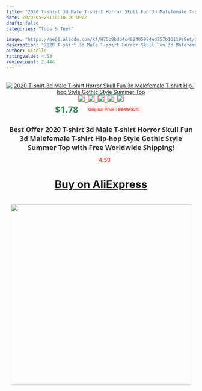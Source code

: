 ```yaml
---
title: "2020 T-shirt 3d Male T-shirt Horror Skull Fun 3d Malefemale T-shirt Hip-hop Style Gothic Style Summer Top"
date: 2020-05-28T10:10:36.892Z
draft: false
categories: "Tops & Tees"

image: "https://ae01.alicdn.com/kf/H75b8bdb4c462405994ed257b10119e8et/2020-T-shirt-3d-Male-T-shirt-Horror-Skull-Fun-3d-Male-female-T-shirt-Hip.jpg"
description: "2020 T-shirt 3d Male T-shirt Horror Skull Fun 3d Malefemale T-shirt Hip-hop Style Gothic Style Summer Top"
author: Giselle
ratingvalue: 4.53
reviewcount: 2.444
---
```

<br>
<div style="text-align: center;">
<a href="https://s.click.aliexpress.com/e/_A5fqhX" target="_blank" rel="nofollow noopener noreferrer"><img alt="2020 T-shirt 3d Male T-shirt Horror Skull Fun 3d Malefemale T-shirt Hip-hop Style Gothic Style Summer Top" class="magnifier-image" src="https://ae01.alicdn.com/kf/H75b8bdb4c462405994ed257b10119e8et/2020-T-shirt-3d-Male-T-shirt-Horror-Skull-Fun-3d-Male-female-T-shirt-Hip.jpg_640x640.jpg">
<br>
<img style="border:1px solid salmon" src="https://ae01.alicdn.com/kf/H75b8bdb4c462405994ed257b10119e8et/2020-T-shirt-3d-Male-T-shirt-Horror-Skull-Fun-3d-Male-female-T-shirt-Hip.jpg_120x120.jpg">&nbsp;&nbsp;<img style="border:1px solid salmon" src="https://ae01.alicdn.com/kf/H3ade24e3216d40788f98d6ecd0310639W/2020-T-shirt-3d-Male-T-shirt-Horror-Skull-Fun-3d-Male-female-T-shirt-Hip.jpg_120x120.jpg">&nbsp;&nbsp;<img style="border:1px solid salmon" src="https://ae01.alicdn.com/kf/H5e25c87b8c444d80b1a50c89efcbce38Y/2020-T-shirt-3d-Male-T-shirt-Horror-Skull-Fun-3d-Male-female-T-shirt-Hip.jpg_120x120.jpg">&nbsp;&nbsp;<img style="border:1px solid salmon" src="https://ae01.alicdn.com/kf/H27ff6211946c4bf281cdaa692121bc85c/2020-T-shirt-3d-Male-T-shirt-Horror-Skull-Fun-3d-Male-female-T-shirt-Hip.jpg_120x120.jpg">&nbsp;&nbsp;<img style="border:1px solid salmon" src="https://ae01.alicdn.com/kf/H21769501430c420f9f81cf0f297ad787i/2020-T-shirt-3d-Male-T-shirt-Horror-Skull-Fun-3d-Male-female-T-shirt-Hip.jpg_120x120.jpg"></a></div><br0>
<div style="text-align: center;"><span style="background-color: white; border: 0px; box-sizing: border-box; color: seagreen; display: inline-block; font-family: &quot;open sans&quot; , &quot;arial&quot; , &quot;helvetica&quot; , sans-serif , &quot;heiti&quot;; font-size: 24px; font-stretch: inherit; font-weight: 700; line-height: inherit; margin: 0px 10px 0px 0px; padding: 0px; vertical-align: middle;">$1.78 </span>
<span style="background: rgb(255 , 241 , 241); border-radius: 3px; border: 0px; box-sizing: border-box; color: #ff4747; display: inline-block; font-family: inherit; font-size: 12px; font-stretch: inherit; font-style: inherit; font-variant: inherit; font-weight: 600; line-height: inherit; margin: 0px; padding: 2px 5px; transform: scale(0.9); vertical-align: middle;">Original Price : <b style="text-decoration: line-through;">$9.90 </b> 82%&nbsp;&nbsp;</span></div>
<h1 style="color: #333333; display: inline-block; font-family: &quot;open sans&quot; , &quot;arial&quot; , &quot;helvetica&quot; , sans-serif , &quot;heiti&quot;; font-size: 18px; font-stretch: inherit; font-weight: 700; text-align: center;">Best Offer 2020 T-shirt 3d Male T-shirt Horror Skull Fun 3d Malefemale T-shirt Hip-hop Style Gothic Style Summer Top with Free Worldwide Shipping!</h1>
<div style="color: #ff4747; text-align: center;">
<img src="https://4.bp.blogspot.com/-M0ZcTcb-5uY/XleCXlxnR4I/AAAAAAAAAEc/OrjgMkXV1oMQFaCRZj5HQwOCBcu3w1FegCPcBGAYYCw/s1600/star.png" style="height: 15px;">&nbsp;<b>4.53</b></div>
<div class="button_cont" align="center"><a class="buynow_a" href="https://s.click.aliexpress.com/e/_A5fqhX" target="_blank" rel="nofollow noopener noreferrer"><H1>Buy on AliExpress</H1></a></div><br>
<div class="separator" style="clear: both; text-align: center;">
<img src="https://lh3.googleusercontent.com/-pTy5HemUv9M/XlePHvY0dAI/AAAAAAAAAE4/0nX5iRUoIWY8eMW9Dpxeirr157OZliDIgCLcBGAsYHQ/s1600/badge.gif" width="480">
</div>
